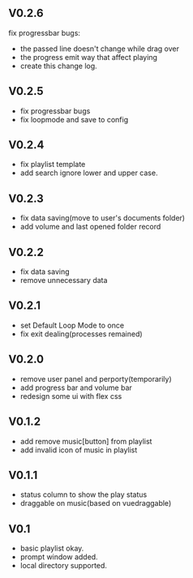 ## V0.2.6

fix progressbar bugs:
+ the passed line doesn't change while drag over
+ the progress emit way that affect playing
+ create this change log.

## V0.2.5

+ fix progressbar bugs
+ fix loopmode and save to config

## V0.2.4

+ fix playlist template
+ add search ignore lower and upper case.

## V0.2.3

+ fix data saving(move to user's documents folder)
+ add volume and last opened folder record

## V0.2.2

+ fix data saving
+ remove unnecessary data

## V0.2.1

+ set Default Loop Mode to once
+ fix exit dealing(processes remained)

## V0.2.0

+ remove user panel and perporty(temporarily)
+ add progress bar and volume bar
+ redesign some ui with flex css

## V0.1.2

+ add remove music[button] from playlist
+ add invalid icon of music in playlist

## V0.1.1

+ status column to show the play status
+ draggable on music(based on vuedraggable)

## V0.1

+ basic playlist okay.
+ prompt window added.
+ local directory supported.